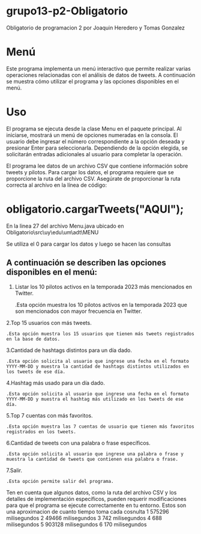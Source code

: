 # grupo13-p2-Obligatorio
Obligatorio de programacion 2 por Joaquin Heredero y Tomas Gonzalez
# Menú
Este programa implementa un menú interactivo que permite realizar varias operaciones relacionadas con el análisis de datos de tweets. A continuación se muestra cómo utilizar el programa y las opciones disponibles en el menú.

# Uso
El programa se ejecuta desde la clase Menu en el paquete principal. Al iniciarse, mostrará un menú de opciones numeradas en la consola. El usuario debe ingresar el número correspondiente a la opción deseada y presionar Enter para seleccionarla. Dependiendo de la opción elegida, se solicitarán entradas adicionales al usuario para completar la operación.

El programa lee datos de un archivo CSV que contiene información sobre tweets y pilotos. Para cargar los datos, el programa requiere que se proporcione la ruta del archivo CSV. Asegúrate de proporcionar la ruta correcta al archivo en la línea de código:
# obligatorio.cargarTweets("AQUI");
En la linea 27 del archivo Menu.java ubicado en Obligatorio\src\uy\edu\um\adt\MENU

Se utiliza el 0 para cargar los datos y luego se hacen las consultas


## A continuación se describen las opciones disponibles en el menú:


1. Listar los 10 pilotos activos en la temporada 2023 más mencionados en Twitter.

	.Esta opción muestra los 10 pilotos activos en la temporada 2023 que son mencionados con mayor frecuencia en Twitter.

2.Top 15 usuarios con más tweets.

	.Esta opción muestra los 15 usuarios que tienen más tweets registrados en la base de datos.

3.Cantidad de hashtags distintos para un día dado.

	.Esta opción solicita al usuario que ingrese una fecha en el formato YYYY-MM-DD y muestra la cantidad de hashtags distintos utilizados en los tweets de ese día.

4.Hashtag más usado para un día dado.

	.Esta opción solicita al usuario que ingrese una fecha en el formato YYYY-MM-DD y muestra el hashtag más utilizado en los tweets de ese día.

5.Top 7 cuentas con más favoritos.

	.Esta opción muestra las 7 cuentas de usuario que tienen más favoritos registrados en los tweets.

6.Cantidad de tweets con una palabra o frase específicos.

	.Esta opción solicita al usuario que ingrese una palabra o frase y muestra la cantidad de tweets que contienen esa palabra o frase.

7.Salir.

	.Esta opción permite salir del programa.
 
Ten en cuenta que algunos datos, como la ruta del archivo CSV y los detalles de implementación específicos, pueden requerir modificaciones para que el programa se ejecute correctamente en tu entorno.
Estos son una aproximacion de cuanto tiempo toma cada cosnulta
1 575296 milisegundos
2 49466 milisegundos
3 742 milisegundos
4 688 milisegundos
5 903128 milisegundos
6 170 milisegundos

